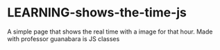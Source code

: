 # LEARNING-shows-the-time-js
 A simple page that shows the real time with a image for that hour. Made with professor guanabara is JS classes
